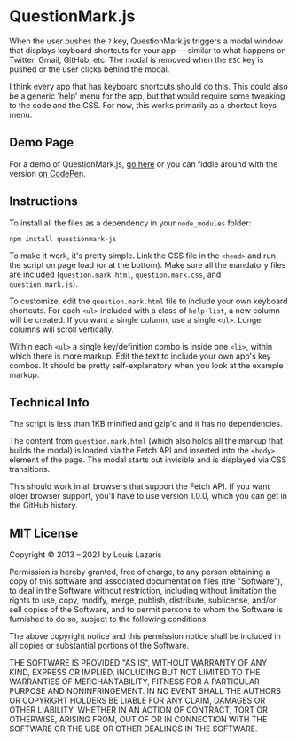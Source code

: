 # QuestionMark.js

When the user pushes the `?` key, QuestionMark.js triggers a modal window that displays keyboard shortcuts for your app &mdash; similar to what happens on Twitter, Gmail, GitHub, etc. The modal is removed when the `ESC` key is pushed or the user clicks behind the modal.

I think every app that has keyboard shortcuts should do this. This could also be a generic 'help' menu for the app, but that would require some tweaking to the code and the CSS. For now, this works primarily as a shortcut keys menu.

## Demo Page
For a demo of QuestionMark.js, [go here](https://www.impressivewebs.com/demo-files/question-mark-js/) or you can fiddle around with the version [on CodePen](https://codepen.io/impressivewebs/pen/eJzsw?editors=0010).



## Instructions
To install all the files as a dependency in your `node_modules` folder:

```
npm install questionmark-js
```

To make it work, it's pretty simple. Link the CSS file in the `<head>` and run the script on page load (or at the bottom). Make sure all the mandatory files are included (`question.mark.html`, `question.mark.css`, and `question.mark.js`).

To customize, edit the `question.mark.html` file to include your own keyboard shortcuts. For each `<ul>` included with a class of `help-list`, a new column will be created. If you want a single column, use a single `<ul>`. Longer columns will scroll vertically.

Within each `<ul>` a single key/definition combo is inside one `<li>`, within which there is more markup. Edit the text to include your own app's key combos. It should be pretty self-explanatory when you look at the example markup.



## Technical Info
The script is less than 1KB minified and gzip'd and it has no dependencies.

The content from `question.mark.html` (which also holds all the markup that builds the modal) is loaded via the Fetch API and inserted into the `<body>` element of the page. The modal starts out invisible and is displayed via CSS transitions.

This should work in all browsers that support the Fetch API. If you want older browser support, you'll have to use version 1.0.0, which you can get in the GitHub history.



## MIT License

Copyright © 2013 – 2021 by Louis Lazaris

Permission is hereby granted, free of charge, to any person obtaining a copy
of this software and associated documentation files (the "Software"), to deal
in the Software without restriction, including without limitation the rights
to use, copy, modify, merge, publish, distribute, sublicense, and/or sell
copies of the Software, and to permit persons to whom the Software is
furnished to do so, subject to the following conditions:

The above copyright notice and this permission notice shall be included in all
copies or substantial portions of the Software.

THE SOFTWARE IS PROVIDED "AS IS", WITHOUT WARRANTY OF ANY KIND, EXPRESS OR
IMPLIED, INCLUDING BUT NOT LIMITED TO THE WARRANTIES OF MERCHANTABILITY,
FITNESS FOR A PARTICULAR PURPOSE AND NONINFRINGEMENT. IN NO EVENT SHALL THE
AUTHORS OR COPYRIGHT HOLDERS BE LIABLE FOR ANY CLAIM, DAMAGES OR OTHER
LIABILITY, WHETHER IN AN ACTION OF CONTRACT, TORT OR OTHERWISE, ARISING FROM,
OUT OF OR IN CONNECTION WITH THE SOFTWARE OR THE USE OR OTHER DEALINGS IN THE
SOFTWARE.
